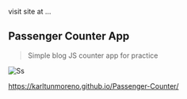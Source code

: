 visit site at ...


## Passenger Counter App
> Simple blog JS counter app for practice


![Ss](https://karltunmoreno.github.io/My-Portfolio/assets/images/IMG-9481.jpg)


https://karltunmoreno.github.io/Passenger-Counter/
